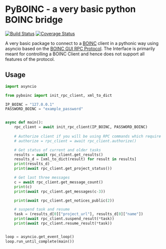 # PyBOINC - a very basic python BOINC bridge
[![Build Status](https://travis-ci.com/nielstron/pyboinc.svg?branch=dev)](https://travis-ci.com/nielstron/pyboinc)
[![Coverage Status](https://coveralls.io/repos/github/nielstron/pyboinc/badge.svg?branch=dev)](https://coveralls.io/github/nielstron/pyboinc?branch=dev)

A very basic package to connect to a [BOINC](https://boinc.berkeley.edu/) client in a pythonic way using asyncio
based on the [BOINC GUI RPC Protocol](https://boinc.berkeley.edu/trac/wiki/GuiRpcProtocol).
The Interface is primarily meant for controlling a BOINC Client and hence does not support all features of the protocol.

## Usage

```python
import asyncio

from pyboinc import init_rpc_client, xml_to_dict

IP_BOINC = "127.0.0.1"
PASSWORD_BOINC = "example_password"


async def main():
    rpc_client = await init_rpc_client(IP_BOINC, PASSWORD_BOINC)
    
    # Authorize client if you will be using RPC commands which require it
    # authorize = rpc_client = await rpc_client.authorize()

    # Get status of current and older tasks
    results = await rpc_client.get_results()
    results_d = [xml_to_dict(result) for result in results]
    print(results_d)
    print(await rpc_client.get_project_status())

    # Get last three messages
    c = await rpc_client.get_message_count()
    print(c)
    print(await rpc_client.get_messages(c-3))

    print(await rpc_client.get_notices_public(2))

    # suspend task and resume
    task = (results_d[0]["project_url"], results_d[0]["name"])
    print(await rpc_client.suspend_result(*task))
    print(await rpc_client.resume_result(*task))


loop = asyncio.get_event_loop()
loop.run_until_complete(main())
```
